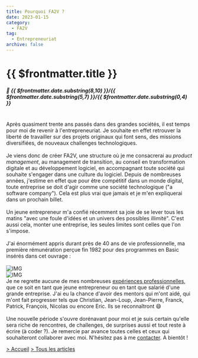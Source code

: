 ```yaml
---
title: Pourquoi FA2V ?
date: 2023-01-15
category:
  - FA2V
tag:
  - Entrepreneuriat
archive: false
---
```

# {{ $frontmatter.title }}
##### :calendar: {{ $frontmatter.date.substring(8,10) }}/{{ $frontmatter.date.substring(5,7) }}/{{ $frontmatter.date.substring(0,4) }}<br><br>

Après quasiment trente ans passés dans des grandes sociétés, il est temps pour moi de revenir à l'entrepreneuriat. Je souhaite en effet retrouver la liberté de travailler sur des projets originaux qui font sens, des missions diversifiées, de nouveaux challenges technologiques.
<br><br>
Je viens donc de créer FA2V, une structure où je me consacrerai au *product management*, au management de transition, au conseil en transformation digitale et au développement logiciel, en accompagnant toute société qui souhaite s'engager dans une culture du logiciel. Depuis de nombreuses années, j'estime en effet que pour être compétitif dans un monde digital, toute entreprise se doit d'agir comme une société technologique ("a software company"). Cela est plus vrai que jamais et je m'en expliquerai dans un prochain billet. 
<br><br>
Un jeune entrepreneur m'a confié récemment sa joie de se lever tous les matins "avec une foule d'idées et un univers des possibles illimité". C'est aussi cela, monter une entreprise, les seules limites sont celles que l'on s'impose.
<br><br>
J'ai énormément appris durant près de 40 ans de vie professionnelle, ma première rémunération perçue fin 1982 pour des programmes en Basic insérés dans cet ouvrage :
<br><br>
![IMG](/assets/img/progsFX702P_1.webp "50 programmes pour CASIO FX-702P et FX-801P")
<br>
![IMG](/assets/img/progsFX702P_2.webp "André Tonic, co-auteur")
<br>
Je ne regrette aucune de mes nombreuses [expériences professionnelles], que ce soit en tant que jeune entrepreneur ou en tant que salarié d'une grande entreprise. J'ai eu la chance d'avoir des mentors qui m'ont aidé, qui m'ont fait progresser tels que Christian, Jean-Loup, Jean-Pierre, Franck, Patrick, François, Nicolas ou encore Eric. Ils se reconnaîtront :smile:
<br><br>
Une nouvelle période s'ouvre dorénavant pour moi et je suis certain qu'elle sera riche de rencontres, de challenges, de surprises aussi et tout reste à écrire (à coder ?). Je remercie par avance toutes celles et ceux qui souhaiteront collaborer avec moi. N'hésitez pas à me [contacter]. A bientôt !

[> Accueil](/) [> Tous les articles](/articles)

[expériences professionnelles]: /about
[contacter]: /contact